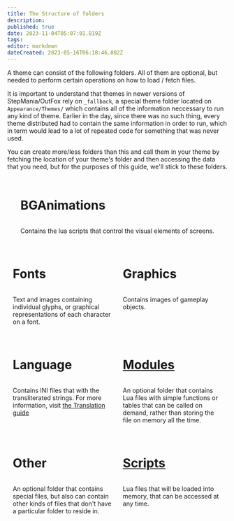 ```yaml
---
title: The Structure of folders
description: 
published: true
date: 2023-11-04T05:07:01.819Z
tags: 
editor: markdown
dateCreated: 2023-05-16T06:18:46.002Z
---
```


A theme can consist of the following folders. All of them are optional, but needed to perform certain operations on how to load / fetch files.

It is important to understand that themes in newer versions of StepMania/OutFox rely on `_fallback`, a special theme folder located on `Appearance/Themes/` which contains all of the information neccessary to run any kind of theme. Earlier in the day, since there was no such thing, every theme distributed had to contain the same information in order to run, which in term would lead to a lot of repeated code for something that was never used.

You can create more/less folders than this and call them in your theme by fetching the location of your theme's folder
and then accessing the data that you need, but for the purposes of this guide, we'll stick to these folders.

<div style="display: flex;">
  <div style="display: flex; justify-content: space-around; flex-direction: row; flex-wrap: wrap;">
    <div style="display: flex; flex-direction: column; margin: 10px; max-width: 512px;">
      <h1>BGAnimations</h1>
      <p>Contains the lua scripts that control the visual elements of screens.</p>
    </div>
    <div style="display: flex; flex-direction: column; margin: 10px; width: 45%;">
      <h1>Fonts</h1>
      <p>Text and images containing individual glyphs, or graphical representations of each character on a font.</p>
    </div>
    <div style="display: flex; flex-direction: column; margin: 10px; width: 45%;">
      <h1>Graphics</h1>
      <p>Contains images of gameplay objects.</p>
    </div>
    <div style="display: flex; flex-direction: column; margin: 10px; width: 45%;">
      <h1>Language</h1>
      <p>Contains INI files that with the transliterated strings. For more information, visit <a href="/en/dev/translation">the Translation guide</a></p>
    </div>
    <div style="display: flex; flex-direction: column; margin: 10px; width: 45%;">
      <h1><a href="/en/dev/theming/Theming-Modules">Modules</a></h1>
      <p>An optional folder that contains Lua files with simple functions or tables that can be called on demand, rather than
storing the file on memory all the time.</p>
    </div>
    <div style="display: flex; flex-direction: column; margin: 10px; width: 45%;">
      <h1>Other</h1>
      <p>An optional folder that contains special files, but also can contain other kinds of files that don't have a particular folder to reside in.</p>
    </div>
    <div style="display: flex; flex-direction: column; margin: 10px; width: 45%;">
      <h1><a href="/en/dev/theming/Theming-Scripts">Scripts</a></h1>
      <p>Lua files that will be loaded into memory, that can be accessed at any time.</p>
    </div>
  </div>
</div>

